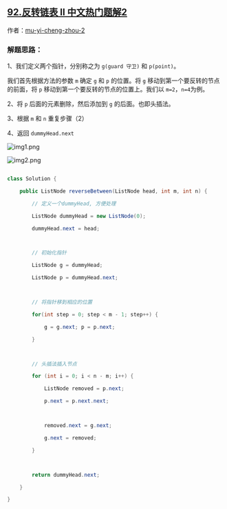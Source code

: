 ## [92.反转链表 II 中文热门题解2](https://leetcode.cn/problems/reverse-linked-list-ii/solutions/100000/java-shuang-zhi-zhen-tou-cha-fa-by-mu-yi-cheng-zho)

作者：[mu-yi-cheng-zhou-2](https://leetcode.cn/u/mu-yi-cheng-zhou-2)

### 解题思路：
1、我们定义两个指针，分别称之为 `g(guard 守卫)` 和 `p(point)`。
我们首先根据方法的参数 `m` 确定 `g` 和 `p` 的位置。将 `g` 移动到第一个要反转的节点的前面，将 `p` 移动到第一个要反转的节点的位置上。我们以 `m=2`，`n=4`为例。
2、将 `p` 后面的元素删除，然后添加到 `g` 的后面。也即头插法。
3、根据 `m` 和 `n` 重复步骤（2）
4、返回 `dummyHead.next`

![img1.png](https://pic.leetcode-cn.com/1616250561-sZiIjN-img1.png)

![img2.png](https://pic.leetcode-cn.com/1617806801-qeWQJb-img2.png)




``` Java 
class Solution {
    public ListNode reverseBetween(ListNode head, int m, int n) {
        // 定义一个dummyHead, 方便处理
        ListNode dummyHead = new ListNode(0);
        dummyHead.next = head;

        // 初始化指针
        ListNode g = dummyHead;
        ListNode p = dummyHead.next;

        // 将指针移到相应的位置
        for(int step = 0; step < m - 1; step++) {
            g = g.next; p = p.next;
        }

        // 头插法插入节点
        for (int i = 0; i < n - m; i++) {
            ListNode removed = p.next;
            p.next = p.next.next;

            removed.next = g.next;
            g.next = removed;
        }

        return dummyHead.next;
    }
}
```

